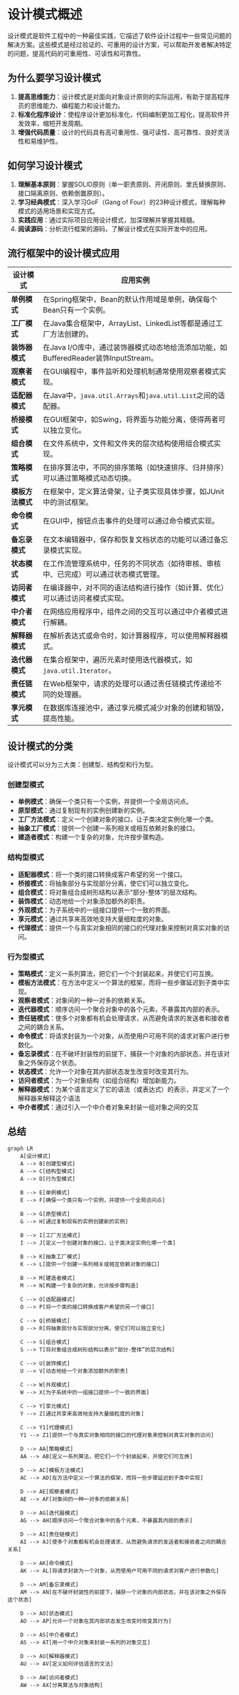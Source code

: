 # 设计模式概述

设计模式是软件工程中的一种最佳实践，它描述了软件设计过程中一些常见问题的解决方案。这些模式是经过验证的、可重用的设计方案，可以帮助开发者解决特定的问题，提高代码的可重用性、可读性和可靠性。

## 为什么要学习设计模式

1.  **提高思维能力**：设计模式是对面向对象设计原则的实际运用，有助于提高程序员的思维能力、编程能力和设计能力。
2.  **标准化程序设计**：使程序设计更加标准化，代码编制更加工程化，提高软件开发效率，缩短开发周期。
3.  **增强代码质量**：设计的代码具有高可重用性、强可读性、高可靠性、良好灵活性和易维护性。

## 如何学习设计模式

1.  **理解基本原则**：掌握SOLID原则（单一职责原则、开闭原则、里氏替换原则、接口隔离原则、依赖倒置原则）。
2.  **学习经典模式**：深入学习GoF（Gang of Four）的23种设计模式，理解每种模式的适用场景和实现方式。
3.  **实践应用**：通过实际项目应用设计模式，加深理解并掌握其精髓。
4.  **阅读源码**：分析流行框架的源码，了解设计模式在实际开发中的应用。

## 流行框架中的设计模式应用

| 设计模式       | 应用实例                                                         |
|--------------|--------------------------------------------------------------|
| **单例模式**    | 在Spring框架中，Bean的默认作用域是单例，确保每个Bean只有一个实例。       |
| **工厂模式**    | 在Java集合框架中，ArrayList、LinkedList等都是通过工厂方法创建的。         |
| **装饰器模式**  | 在Java I/O库中，通过装饰器模式动态地给流添加功能，如BufferedReader装饰InputStream。 |
| **观察者模式**  | 在GUI编程中，事件监听和处理机制通常使用观察者模式实现。                   |
| **适配器模式**  | 在Java中，`java.util.Arrays`和`java.util.List`之间的适配器。             |
| **桥接模式**    | 在GUI框架中，如Swing，将界面与功能分离，使得两者可以独立变化。             |
| **组合模式**    | 在文件系统中，文件和文件夹的层次结构使用组合模式实现。                     |
| **策略模式**    | 在排序算法中，不同的排序策略（如快速排序、归并排序）可以通过策略模式动态切换。 |
| **模板方法模式**| 在框架中，定义算法骨架，让子类实现具体步骤，如JUnit中的测试框架。          |
| **命令模式**    | 在GUI中，按钮点击事件的处理可以通过命令模式实现。                           |
| **备忘录模式**  | 在文本编辑器中，保存和恢复文档状态的功能可以通过备忘录模式实现。             |
| **状态模式**    | 在工作流管理系统中，任务的不同状态（如待审核、审核中、已完成）可以通过状态模式管理。 |
| **访问者模式**  | 在编译器中，对不同的语法结构进行操作（如计算、优化）可以通过访问者模式实现。    |
| **中介者模式**  | 在网络应用程序中，组件之间的交互可以通过中介者模式进行解耦。                   |
| **解释器模式**  | 在解析表达式或命令时，如计算器程序，可以使用解释器模式。                     |
| **迭代器模式**  | 在集合框架中，遍历元素时使用迭代器模式，如`java.util.Iterator`。             |
| **责任链模式**  | 在Web框架中，请求的处理可以通过责任链模式传递给不同的处理器。                 |
| **享元模式**    | 在数据库连接池中，通过享元模式减少对象的创建和销毁，提高性能。               |

## 设计模式的分类

设计模式可以分为三大类：创建型、结构型和行为型。

### 创建型模式

-   **单例模式**：确保一个类只有一个实例，并提供一个全局访问点。
-   **原型模式**：通过复制现有的实例创建新的实例。
-   **工厂方法模式**：定义一个创建对象的接口，让子类决定实例化哪一个类。
-   **抽象工厂模式**：提供一个创建一系列相关或相互依赖对象的接口。
-   **建造者模式**：构建一个复杂的对象，允许按步骤构造。

### 结构型模式

-   **适配器模式**：将一个类的接口转换成客户希望的另一个接口。
-   **桥接模式**：将抽象部分与实现部分分离，使它们可以独立变化。
-   **组合模式**：将对象组合成树形结构以表示“部分-整体”的层次结构。
-   **装饰模式**：动态地给一个对象添加额外的职责。
-   **外观模式**：为子系统中的一组接口提供一个一致的界面。
-   **享元模式**：通过共享来高效地支持大量细粒度的对象。
-   **代理模式**：提供一个与真实对象相同的接口的代理对象来控制对真实对象的访问。

### 行为型模式

-   **策略模式**：定义一系列算法，把它们一个个封装起来，并使它们可互换。
-   **模板方法模式**：在方法中定义一个算法的框架，而将一些步骤延迟到子类中实现。
-   **观察者模式**：对象间的一种一对多的依赖关系。
-   **迭代器模式**：顺序访问一个聚合对象中的各个元素，不暴露其内部的表示。
-   **责任链模式**：使多个对象都有机会处理请求，从而避免请求的发送者和接收者之间的耦合关系。
-   **命令模式**：将请求封装为一个对象，从而使用户可用不同的请求对客户进行参数化。
-   **备忘录模式**：在不破坏封装性的前提下，捕获一个对象的内部状态，并在该对象之外保存这个状态。
-   **状态模式**：允许一个对象在其内部状态发生改变时改变其行为。
-   **访问者模式**：为一个对象结构（如组合结构）增加新能力。
-   **解释器模式**：为某个语言定义了它的语法（或表达式）的表示，并定义了一个解释器来解释这个语法
-   **中介者模式**：通过引入一个中介者对象来封装一组对象之间的交互



## 总结
```mermaid
graph LR
    A[设计模式]
    A --> B[创建型模式]
    A --> C[结构型模式]
    A --> D[行为型模式]
    
    B --> E[单例模式]
    E --> F[确保一个类只有一个实例，并提供一个全局访问点]
    
    B --> G[原型模式]
    G --> H[通过复制现有的实例创建新的实例]
    
    B --> I[工厂方法模式]
    I --> J[定义一个创建对象的接口，让子类决定实例化哪一个类]
    
    B --> K[抽象工厂模式]
    K --> L[提供一个创建一系列相关或相互依赖对象的接口]
    
    B --> M[建造者模式]
    M --> N[构建一个复杂的对象，允许按步骤构造]
    
    C --> O[适配器模式]
    O --> P[将一个类的接口转换成客户希望的另一个接口]
    
    C --> Q[桥接模式]
    Q --> R[将抽象部分与实现部分分离，使它们可以独立变化]
    
    C --> S[组合模式]
    S --> T[将对象组合成树形结构以表示“部分-整体”的层次结构]
    
    C --> U[装饰模式]
    U --> V[动态地给一个对象添加额外的职责]
    
    C --> W[外观模式]
    W --> X[为子系统中的一组接口提供一个一致的界面]
    
    C --> Y[享元模式]
    Y --> Z[通过共享来高效地支持大量细粒度的对象]

    C --> Y1[代理模式]
    Y1 --> Z1[提供一个与真实对象相同的接口的代理对象来控制对真实对象的访问]
    
    D --> AA[策略模式]
    AA --> AB[定义一系列算法，把它们一个个封装起来，并使它们可互换]
    
    D --> AC[模板方法模式]
    AC --> AD[在方法中定义一个算法的框架，而将一些步骤延迟到子类中实现]
    
    D --> AE[观察者模式]
    AE --> AF[对象间的一种一对多的依赖关系]
    
    D --> AG[迭代器模式]
    AG --> AH[顺序访问一个聚合对象中的各个元素，不暴露其内部的表示]
    
    D --> AI[责任链模式]
    AI --> AJ[使多个对象都有机会处理请求，从而避免请求的发送者和接收者之间的耦合关系]
    
    D --> AK[命令模式]
    AK --> AL[将请求封装为一个对象，从而使用户可用不同的请求对客户进行参数化]
    
    D --> AM[备忘录模式]
    AM --> AN[在不破坏封装性的前提下，捕获一个对象的内部状态，并在该对象之外保存这个状态]
    
    D --> AO[状态模式]
    AO --> AP[允许一个对象在其内部状态发生改变时改变其行为]
    
    D --> AS[中介者模式]
    AS --> AT[用一个中介对象来封装一系列的对象交互]
    
    D --> AU[解释器模式]
    AU --> AV[定义如何评估语言的文法]
    
    D --> AW[访问者模式]
    AW --> AX[分离算法与对象结构]
    
```